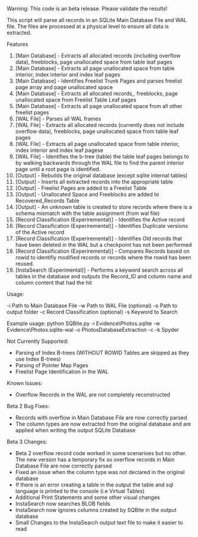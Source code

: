 Warning: This code is an beta release. Please validate the results!

This script will parse all records in an SQLite Main Database File and WAL file. The files are processed at a physical level to ensure all data is extracted.

Features

1. [Main Database] - Extracts all allocated records (including overflow data), freeblocks, page unallocated space from table leaf pages
2. [Main Database] - Extracts all page unallocated space from table interior, index interior and index leaf pages
3. [Main Database] - Identifies Freelist Trunk Pages and parses freelist page array and page unallocated space
4. [Main Database] - Extracts all allocated records,, freeblocks, page unallocated space from Freelist Table Leaf pages
5. [Main Database] - Extracts all page unallocated space from all other freelist pages
6. [WAL File] - Parses all WAL frames 
7. [WAL File] - Extracts all allocated records (currently does not include overflow data), freeblocks, page unallocated space from table leaf pages
8. [WAL File] - Extracts all page unallocated space from table interior, index interior and index leaf pagese
9. [WAL File] - Identifies the b-tree (table) the table leaf pages belongs to by walking backwards through the WAL file to find the parent interior page until a root page is identified.
10. [Output] - Rebuilds the original database (except sqlite internal tables)
11. [Output] - Inserts all extracted records into the appropriate table
12. [Output] - Freelist Pages are added to a Freelist Table
13. [Output] - Unallocated Space and Freeblocks are added to Recovered_Records Table
14. [Output] - An unknown table is created to store records where there is a schema mismatch with the table assignment (from wal file)
15. [Record Classification (Experiremental)] - Identifies the Active record
16. [Record Classification (Experiremental)] - Identifies Duplicate versions of the Active record
18. [Record Classification (Experiremental)] - Identifies Old records that have been deleted in the WAL but a checkpoint has not been performed
19. [Record Classification (Experiremental)] - Compares Records based on rowid to identifiy modified records or records where the rowid has been reused.
20. [InstaSearch (Experimental)] - Performs a keyword search across all tables in the database and outputs the Record_ID and column name and column content that had the hit

Usage: 

-i Path to Main Database File 
-w Path to WAL File (optional)
-o Path to output folder
-c Record Classification (optional)
-s Keyword to Search

Example usage: python SQBite.py -i Evidence\Photos.sqlite -w Evidence\Photos.sqlite-wal -o PhotosDatabaseExtraction -c -k Spyder

Not Currently Supported: 

- Parsing of Index B-trees (WITHOUT ROWID Tables are skipped as they use Index B-trees)
- Parsing of Pointer Map Pages
- Freelist Page Identification in the WAL

Known Issues:

- Overflow Records in the WAL are not completely reconstructed

Beta 2 Bug Fixes:

- Records with overflow in Main Database File are now correctly parsed
- The column types are now extracted from the original database and are applied when writing the output SQLite Database

Beta 3 Changes:

- Beta 2 overflow record code worked in some scenarioes but no other. The new version has a temporary fix so overflow records in Main Database File are now correctly parsed
- Fixed an issue when the column type was not declared in the original database
- If there is an error creating a table in the output the table and sql language is printed to the console (i.e Virtual Tables)
- Additional Print Statements and some other visual changes
- InstaSearch now searches BLOB fields
- InstaSearch now ignores columns created by SQBite in the output database
- Small Changes to the InstaSearch output text file to make it easier to read
